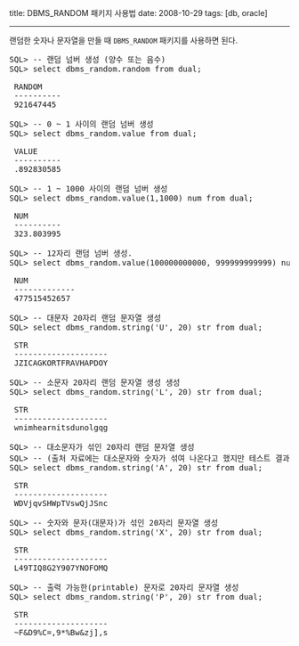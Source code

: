 title: DBMS_RANDOM 패키지 사용법
date: 2008-10-29
tags: [db, oracle]

---
랜덤한 숫자나 문자열을 만들 때 `DBMS_RANDOM` 패키지를 사용하면 된다.
<!--more-->

<pre class="console">
SQL> -- 랜덤 넘버 생성 (양수 또는 음수)
SQL> select dbms_random.random from dual;

 RANDOM
 ----------
 921647445

SQL> -- 0 ~ 1 사이의 랜덤 넘버 생성
SQL> select dbms_random.value from dual;

 VALUE
 ----------
 .892830585

SQL> -- 1 ~ 1000 사이의 랜덤 넘버 생성
SQL> select dbms_random.value(1,1000) num from dual;

 NUM
 ----------
 323.803995

SQL> -- 12자리 랜덤 넘버 생성.
SQL> select dbms_random.value(100000000000, 999999999999) num from dual;

 NUM
 -------------
 477515452657

SQL> -- 대문자 20자리 랜덤 문자열 생성
SQL> select dbms_random.string('U', 20) str from dual;

 STR
 --------------------
 JZICAGKORTFRAVHAPDOY

SQL> -- 소문자 20자리 랜덤 문자열 생성 생성
SQL> select dbms_random.string('L', 20) str from dual;

 STR
 --------------------
 wnimhearnitsdunolgqg

SQL> -- 대소문자가 섞인 20자리 랜덤 문자열 생성
SQL> -- (출처 자료에는 대소문자와 숫자가 섞여 나온다고 했지만 테스트 결과 숫자는 나오지 않음.)
SQL> select dbms_random.string('A', 20) str from dual;

 STR
 --------------------
 WDVjqvSHWpTVswQjJSnc

SQL> -- 숫자와 문자(대문자)가 섞인 20자리 문자열 생성
SQL> select dbms_random.string('X', 20) str from dual;

 STR
 --------------------
 L49TIQ8G2Y907YNOFOMQ

SQL> -- 출력 가능한(printable) 문자로 20자리 문자열 생성
SQL> select dbms_random.string('P', 20) str from dual;

 STR
 --------------------
 ~F&D9%C=,9*%Bw&zj],s
</pre>
